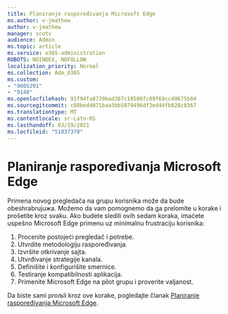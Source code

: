 ```yaml
---
title: Planiranje raspoređivanja Microsoft Edge
ms.author: v-jmathew
author: v-jmathew
manager: scotv
audience: Admin
ms.topic: article
ms.service: o365-administration
ROBOTS: NOINDEX, NOFOLLOW
localization_priority: Normal
ms.collection: Adm_O365
ms.custom:
- "9005291"
- "9140"
ms.openlocfilehash: 91f94fa8739bad387c18586fc89f69cc49675b04
ms.sourcegitcommit: c08bed4071baa3bb5879496df3ed44fb828c8367
ms.translationtype: MT
ms.contentlocale: sr-Latn-RS
ms.lasthandoff: 03/19/2021
ms.locfileid: "51037370"
---
```

# <a name="plan-your-deployment-of-microsoft-edge"></a>Planiranje raspoređivanja Microsoft Edge

Primena novog pregledača na grupu korisnika može da bude obeshrabrujuжa. Možemo da vam pomognemo da ga prelomite u korake i prošetite kroz svaku. Ako budete sledili ovih sedam koraka, imaćete uspešno Microsoft Edge primenu uz minimalnu frustraciju korisnika:

1. Procenite postojeći pregledač i potrebe.
2. Utvrdite metodologiju raspoređivanja.
3. Izvršite otkrivanje sajta.
4. Utvrđivanje strategije kanala.
5. Definišite i konfigurišite smernice.
6. Testiranje kompatibilnosti aplikacija.
7. Primenite Microsoft Edge na pilot grupu i proverite valjanost.

Da biste sami proљli kroz ove korake, pogledajte članak [Planiranje raspoređivanja Microsoft Edge](https://go.microsoft.com/fwlink/?linkid=2129990).
